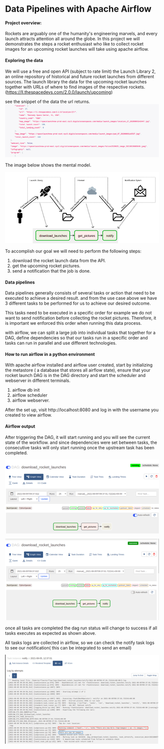 # Data Pipelines with Apache Airflow

#### Project overview: 

Rockets are arguably one of the humanity's engineering marvels, and every launch attracts attention all around the globe. In this project we will demonstrates the steps a rocket enthusiast who like to collect rocket images for an upcoming rocket launches will take using apache airflow.

#### Exploring the data

We will use a free and open API (subject to rate limit) the Launch Library 2, an online repository of historical and future rocket launches from different sources. The launch library the data for the upcoming rocket launches together with URLs of where to find images of the respective rockets. (https://ll.thespacedevs.com/2.0.0/launch/upcoming)

see the snippet of the data the url returns.
![snippet](/images/url-snippet.png)

The image below shows the mental model.


![model](/images/mental_image.jpg)





To accomplish our goal we will need to perform the following steps:

1. download the rocket launch data from the API.
2.  get the upcoming rocket pictures.
3. send a notification that the job is done.

#### Data pipelines

Data pipelines generally consists of several tasks or action that need to be executed to achieve a desired result. and from the use case above we have 3 different tasks to be performed for us to achieve our desired outcome.

This tasks need to be executed in a specific order for example we do not want to send notification before collecting the rocket pictures. Therefore, it is important we enforced this order when running this data process. 

with airflow, we can split a large job into individual tasks that together for a DAG, define dependencies so that our tasks run in a specific order and tasks can run in parallel and use different technologies.



#### How to run airflow in a python environment

With apache airflow installed and airflow user created, start by initializing the metastore ( a database that stores all airflow state), ensure that your rocket launch DAG is in the DAG directory and start the scheduler and webserver in different terminals.

1. airflow db init
2. airflow scheduler
3. airflow webserver.

After the set up, visit http://localhost:8080 and log in with the username you created to view airflow.



#### Airflow output

After triggering the DAG, it will start running and you will see the current state of the workflow. and since dependencies were set between tasks, the consecutive tasks will only start running once the upstream task has been completed. 

![dag](/images/dag-running.png)


![results](/images/dag-run-result.png)



once all tasks are completed the dag run status will change to success if all tasks executes as expected as shown above.



All tasks logs are collected in airflow, so  we can check the notify task logs to see our notification( this can be integrated to send an email)



![notify](/images/notify-logs.jpg)
